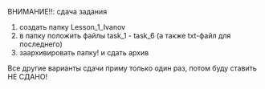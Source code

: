 ВНИМАНИЕ!!: сдача задания
1) создать папку Lesson_1_Ivanov
2) в папку положить файлы task_1 - task_6 (а также txt-файл для последнего)
3) заархивировать папку! и сдать архив

Все другие варианты сдачи приму только один раз, потом буду ставить НЕ СДАНО!
